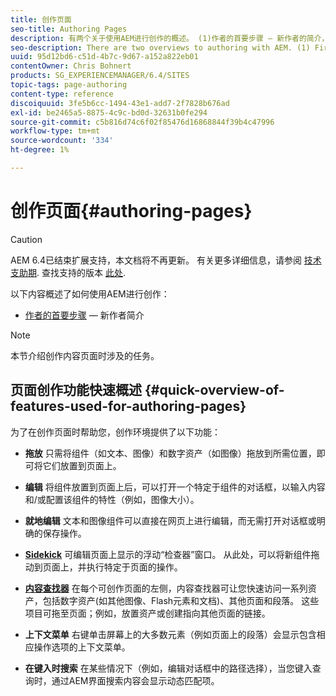 ```yaml
---
title: 创作页面
seo-title: Authoring Pages
description: 有两个关于使用AEM进行创作的概述。 (1)作者的首要步骤 — 新作者的简介，以及(2)页面创作快速指南 — 主要操作的快速指南（概要）。
seo-description: There are two overviews to authoring with AEM. (1) First Steps for Authors - an introduction for new authors, and (2) Quick Guide to Authoring Pages - a quick guide (high-level) to the main actions.
uuid: 95d12bd6-c51d-4b7c-9d67-a152a822eb01
contentOwner: Chris Bohnert
products: SG_EXPERIENCEMANAGER/6.4/SITES
topic-tags: page-authoring
content-type: reference
discoiquuid: 3fe5b6cc-1494-43e1-add7-2f7828b676ad
exl-id: be2465a5-8875-4c9c-bd0d-32631b0fe294
source-git-commit: c5b816d74c6f02f85476d16868844f39b4c47996
workflow-type: tm+mt
source-wordcount: '334'
ht-degree: 1%

---
```


# 创作页面{#authoring-pages}

>[!CAUTION]
>
>AEM 6.4已结束扩展支持，本文档将不再更新。 有关更多详细信息，请参阅 [技术支助期](https://helpx.adobe.com/cn/support/programs/eol-matrix.html). 查找支持的版本 [此处](https://experienceleague.adobe.com/docs/).

以下内容概述了如何使用AEM进行创作：

* [作者的首要步骤](/help/sites-classic-ui-authoring/classic-page-author-first-steps.md)  — 新作者简介

>[!NOTE]
>
>本节介绍创作内容页面时涉及的任务。 <!-- There are many additional features closely related to page authoring, these are covered under [Site and Page Features](/sites-classic-ui-authoring/classic-feature.md). -->

## 页面创作功能快速概述 {#quick-overview-of-features-used-for-authoring-pages}

为了在创作页面时帮助您，创作环境提供了以下功能：

* **拖放**
只需将组件（如文本、图像）和数字资产（如图像）拖放到所需位置，即可将它们放置到页面上。

* **编辑**
将组件放置到页面上后，可以打开一个特定于组件的对话框，以输入内容和/或配置该组件的特性（例如，图像大小）。

* **就地编辑**
文本和图像组件可以直接在网页上进行编辑，而无需打开对话框或明确的保存操作。

* **[Sidekick](/help/sites-classic-ui-authoring/classic-page-author-env-tools.md#sidekickclassicui)**
可编辑页面上显示的浮动“检查器”窗口。 从此处，可以将新组件拖动到页面上，并执行特定于页面的操作。

* **[内容查找器](/help/sites-classic-ui-authoring/classic-page-author-env-tools.md#thecontentfinderclassicui)**
在每个可创作页面的左侧，内容查找器可让您快速访问一系列资产，包括数字资产(如其他图像、Flash元素和文档)、其他页面和段落。 这些项目可拖至页面；例如，放置资产或创建指向其他页面的链接。

* **上下文菜单**
右键单击屏幕上的大多数元素（例如页面上的段落）会显示包含相应操作选项的上下文菜单。

* **在键入时搜索**
在某些情况下（例如，编辑对话框中的路径选择），当您键入查询时，通过AEM界面搜索内容会显示动态匹配项。
